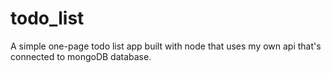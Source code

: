 # todo_list

A simple one-page todo list app built with node that uses my own api that's connected to mongoDB database.
